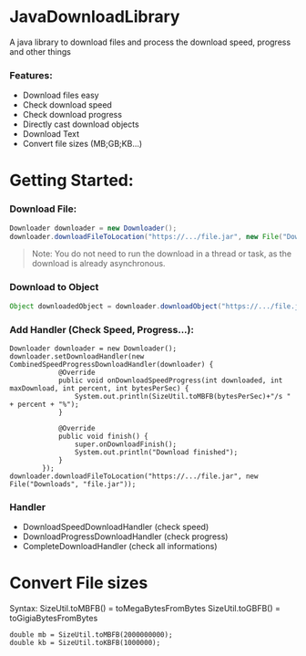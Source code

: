 # JavaDownloadLibrary
A java library to download files and process the download speed, progress and other things

### Features:

- Download files easy
- Check download speed
- Check download progress
- Directly cast download objects
- Download Text
- Convert file sizes (MB;GB;KB...)


# Getting Started:

### Download File:

```java
Downloader downloader = new Downloader();
downloader.downloadFileToLocation("https://.../file.jar", new File("Downloads", "file.jar"));
```
> Note: You do not need to run the download in a thread or task, as the download is already asynchronous.

### Download to Object
```java
Object downloadedObject = downloader.downloadObject("https://.../file.jar");
```

### Add Handler (Check Speed, Progress...):

```
Downloader downloader = new Downloader();
downloader.setDownloadHandler(new CombinedSpeedProgressDownloadHandler(downloader) {
            @Override
            public void onDownloadSpeedProgress(int downloaded, int maxDownload, int percent, int bytesPerSec) {
                System.out.println(SizeUtil.toMBFB(bytesPerSec)+"/s " + percent + "%");
            }

            @Override
            public void finish() {
                super.onDownloadFinish();
                System.out.println("Download finished");
            }
        });
downloader.downloadFileToLocation("https://.../file.jar", new File("Downloads", "file.jar"));
```

### Handler

- DownloadSpeedDownloadHandler (check speed)
- DownloadProgressDownloadHandler (check progress)
- CompleteDownloadHandler (check all informations)

# Convert File sizes

Syntax: SizeUtil.toMBFB() = toMegaBytesFromBytes
        SizeUtil.toGBFB() = toGigiaBytesFromBytes



```
double mb = SizeUtil.toMBFB(2000000000);
double kb = SizeUtil.toKBFB(1000000);
```
